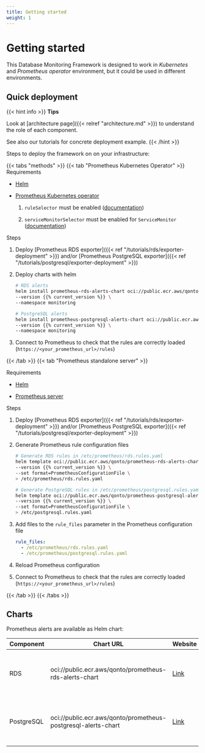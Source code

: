 ```yaml
---
title: Getting started
weight: 1
---
```


# Getting started

This Database Monitoring Framework is designed to work in *Kubernetes* and *Prometheus operator* environment, but it could be used in different environments.

## Quick deployment

{{< hint info >}}
**Tips**

Look at [architecture page]({{< relref "architecture.md" >}}) to understand the role of each component.

See also our tutorials for concrete deployment example.
{{< /hint >}}

Steps to deploy the framework on on your infrastructure:

{{< tabs "methods" >}}
{{< tab "Prometheus Kubernetes Operator" >}}
Requirements

- [Helm](https://helm.sh/docs/intro/install/)

- [Prometheus Kubernetes operator](https://github.com/prometheus-operator/prometheus-operator)

    1. `ruleSelector` must be enabled ([documentation](https://github.com/prometheus-operator/prometheus-operator/blob/v0.68.0/Documentation/user-guides/alerting.md#deploying-prometheus-rules))

    1. `serviceMonitorSelector` must be enabled for `ServiceMonitor` ([documentation](https://github.com/prometheus-operator/prometheus-operator/blob/v0.68.0/Documentation/user-guides/alerting.md#deploying-prometheus-rules))

Steps

1. Deploy [Prometheus RDS exporter]({{< ref "/tutorials/rds/exporter-deployment" >}}) and/or [Prometheus PostgreSQL exporter]({{< ref "/tutorials/postgresql/exporter-deployment" >}})

1. Deploy charts with helm

    ```bash
    # RDS alerts
    helm install prometheus-rds-alerts-chart oci://public.ecr.aws/qonto/prometheus-rds-alerts-chart \
    --version {{% current_version %}} \
    --namespace monitoring
    ```

    ```bash
    # PostgreSQL alerts
    helm install prometheus-postgresql-alerts-chart oci://public.ecr.aws/qonto/prometheus-postgresql-alerts-chart \
    --version {{% current_version %}} \
    --namespace monitoring
    ```

1. Connect to Prometheus to check that the rules are correctly loaded (`https://<your_prometheus_url>/rules`)

{{< /tab >}}
{{< tab "Prometheus standalone server" >}}

Requirements

- [Helm](https://helm.sh/docs/intro/install/)

- [Prometheus server](https://prometheus.io/docs/prometheus/latest/installation/)

Steps

1. Deploy [Prometheus RDS exporter]({{< ref "/tutorials/rds/exporter-deployment" >}}) and/or [Prometheus PostgreSQL exporter]({{< ref "/tutorials/postgresql/exporter-deployment" >}})

1. Generate Prometheus rule configuration files

    ```bash
    # Generate RDS rules in /etc/prometheus/rds.rules.yaml
    helm template oci://public.ecr.aws/qonto/prometheus-rds-alerts-chart \
    --version {{% current_version %}} \
    --set format=PrometheusConfigurationFile \
    > /etc/prometheus/rds.rules.yaml
    ```

    ```bash
    # Generate PostgreSQL rules in /etc/prometheus/postgresql.rules.yaml
    helm template oci://public.ecr.aws/qonto/prometheus-postgresql-alerts-chart \
    --version {{% current_version %}} \
    --set format=PrometheusConfigurationFile \
    > /etc/postgresql.rules.yaml
    ```

1. Add files to the `rule_files` parameter in the Prometheus configuration file

    ```yaml
    rule_files:
      - /etc/prometheus/rds.rules.yaml
      - /etc/prometheus/postgresql.rules.yaml
    ```

1. Reload Prometheus configuration

1. Connect to Prometheus to check that the rules are correctly loaded (`https://<your_prometheus_url>/rules`)

{{< /tab >}}
{{< /tabs >}}

## Charts

Prometheus alerts are available as Helm chart:

<!-- markdownlint-disable no-bare-urls -->

| Component | Chart URL | Website | Parameters |
| --- | --- | --- | --- |
| RDS | oci://public.ecr.aws/qonto/prometheus-rds-alerts-chart | [Link](https://gallery.ecr.aws/qonto/prometheus-rds-alerts-chart) | [Link](https://github.com/qonto/database-monitoring-framework/blob/{{% current_version %}}/charts/prometheus-rds-alerts/values.yaml) |
| PostgreSQL | oci://public.ecr.aws/qonto/prometheus-postgresql-alerts-chart | [Link](https://gallery.ecr.aws/qonto/prometheus-postgresql-alerts-chart) | [Link](https://github.com/qonto/database-monitoring-framework/blob/{{% current_version %}}/charts/prometheus-postgresql-alerts/values.yaml) |

<!-- markdownlint-enable no-bare-urls -->
